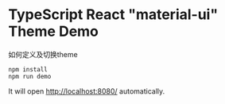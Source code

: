TypeScript React "material-ui" Theme Demo
=========================================

如何定义及切换theme

```
npm install
npm run demo
```

It will open <http://localhost:8080/> automatically.

